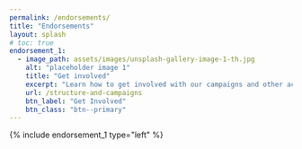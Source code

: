 ```yaml
---
permalink: /endorsements/
title: "Endorsements"
layout: splash
# toc: true
endorsement_1:
  - image_path: assets/images/unsplash-gallery-image-1-th.jpg
    alt: "placeholder image 1"
    title: "Get involved"
    excerpt: "Learn how to get involved with our campaigns and other actions."
    url: /structure-and-campaigns
    btn_label: "Get Involved"
    btn_class: "btn--primary"
---
```

{% include endorsement_1 type="left" %}
